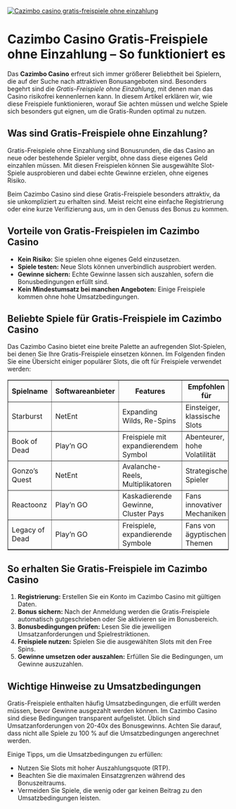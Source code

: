 [![Cazimbo casino gratis-freispiele ohne einzahlung](https://123-caf.pages.dev/gitsignup.png)](https://vrmoo.ru/Bt82HjjY)

<h1>Cazimbo Casino Gratis-Freispiele ohne Einzahlung – So funktioniert es</h1>  <p>Das <strong>Cazimbo Casino</strong> erfreut sich immer größerer Beliebtheit bei Spielern, die auf der Suche nach attraktiven Bonusangeboten sind. Besonders begehrt sind die <em>Gratis-Freispiele ohne Einzahlung</em>, mit denen man das Casino risikofrei kennenlernen kann. In diesem Artikel erklären wir, wie diese Freispiele funktionieren, worauf Sie achten müssen und welche Spiele sich besonders gut eignen, um die Gratis-Runden optimal zu nutzen.</p>  <h2>Was sind Gratis-Freispiele ohne Einzahlung?</h2>  <p>Gratis-Freispiele ohne Einzahlung sind Bonusrunden, die das Casino an neue oder bestehende Spieler vergibt, ohne dass diese eigenes Geld einzahlen müssen. Mit diesen Freispielen können Sie ausgewählte Slot-Spiele ausprobieren und dabei echte Gewinne erzielen, ohne eigenes Risiko.</p>  <p>Beim Cazimbo Casino sind diese Gratis-Freispiele besonders attraktiv, da sie unkompliziert zu erhalten sind. Meist reicht eine einfache Registrierung oder eine kurze Verifizierung aus, um in den Genuss des Bonus zu kommen.</p>  <h2>Vorteile von Gratis-Freispielen im Cazimbo Casino</h2>  <ul>   <li><strong>Kein Risiko:</strong> Sie spielen ohne eigenes Geld einzusetzen.</li>   <li><strong>Spiele testen:</strong> Neue Slots können unverbindlich ausprobiert werden.</li>   <li><strong>Gewinne sichern:</strong> Echte Gewinne lassen sich auszahlen, sofern die Bonusbedingungen erfüllt sind.</li>   <li><strong>Kein Mindestumsatz bei manchen Angeboten:</strong> Einige Freispiele kommen ohne hohe Umsatzbedingungen.</li> </ul>  <h2>Beliebte Spiele für Gratis-Freispiele im Cazimbo Casino</h2>  <p>Das Cazimbo Casino bietet eine breite Palette an aufregenden Slot-Spielen, bei denen Sie Ihre Gratis-Freispiele einsetzen können. Im Folgenden finden Sie eine Übersicht einiger populärer Slots, die oft für Freispiele verwendet werden:</p>  <table border="1" cellpadding="8" cellspacing="0" style="border-collapse:collapse; width:100%; max-width:600px;">   <thead>     <tr>       <th>Spielname</th>       <th>Softwareanbieter</th>       <th>Features</th>       <th>Empfohlen für</th>     </tr>   </thead>   <tbody>     <tr>       <td>Starburst</td>       <td>NetEnt</td>       <td>Expanding Wilds, Re-Spins</td>       <td>Einsteiger, klassische Slots</td>     </tr>     <tr>       <td>Book of Dead</td>       <td>Play’n GO</td>       <td>Freispiele mit expandierendem Symbol</td>       <td>Abenteurer, hohe Volatilität</td>     </tr>     <tr>       <td>Gonzo’s Quest</td>       <td>NetEnt</td>       <td>Avalanche-Reels, Multiplikatoren</td>       <td>Strategische Spieler</td>     </tr>     <tr>       <td>Reactoonz</td>       <td>Play’n GO</td>       <td>Kaskadierende Gewinne, Cluster Pays</td>       <td>Fans innovativer Mechaniken</td>     </tr>     <tr>       <td>Legacy of Dead</td>       <td>Play’n GO</td>       <td>Freispiele, expandierende Symbole</td>       <td>Fans von ägyptischen Themen</td>     </tr>   </tbody> </table>  <h2>So erhalten Sie Gratis-Freispiele im Cazimbo Casino</h2>  <ol>   <li><strong>Registrierung:</strong> Erstellen Sie ein Konto im Cazimbo Casino mit gültigen Daten.</li>   <li><strong>Bonus sichern:</strong> Nach der Anmeldung werden die Gratis-Freispiele automatisch gutgeschrieben oder Sie aktivieren sie im Bonusbereich.</li>   <li><strong>Bonusbedingungen prüfen:</strong> Lesen Sie die jeweiligen Umsatzanforderungen und Spielrestriktionen.</li>   <li><strong>Freispiele nutzen:</strong> Spielen Sie die ausgewählten Slots mit den Free Spins.</li>   <li><strong>Gewinne umsetzen oder auszahlen:</strong> Erfüllen Sie die Bedingungen, um Gewinne auszuzahlen.</li> </ol>  <h2>Wichtige Hinweise zu Umsatzbedingungen</h2>  <p>Gratis-Freispiele enthalten häufig Umsatzbedingungen, die erfüllt werden müssen, bevor Gewinne ausgezahlt werden können. Im Cazimbo Casino sind diese Bedingungen transparent aufgelistet. Üblich sind Umsatzanforderungen von 20-40x des Bonusgewinns. Achten Sie darauf, dass nicht alle Spiele zu 100 % auf die Umsatzbedingungen angerechnet werden.</p>  <p>Einige Tipps, um die Umsatzbedingungen zu erfüllen:</p>  <ul>   <li>Nutzen Sie Slots mit hoher Auszahlungsquote (RTP).</li>   <li>Beachten Sie die maximalen Einsatzgrenzen während des Bonuszeitraums.</li>   <li>Vermeiden Sie Spiele, die wenig oder gar keinen Beitrag zu den Umsatzbedingungen leisten.</li> </ul>
